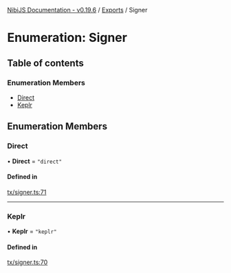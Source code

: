 [NibiJS Documentation - v0.19.6](../intro.md) / [Exports](../modules.md) / Signer

# Enumeration: Signer

## Table of contents

### Enumeration Members

- [Direct](Signer.md#direct)
- [Keplr](Signer.md#keplr)

## Enumeration Members

### Direct

• **Direct** = ``"direct"``

#### Defined in

[tx/signer.ts:71](https://github.com/NibiruChain/ts-sdk/blob/ad3194a/packages/nibijs/src/tx/signer.ts#L71)

___

### Keplr

• **Keplr** = ``"keplr"``

#### Defined in

[tx/signer.ts:70](https://github.com/NibiruChain/ts-sdk/blob/ad3194a/packages/nibijs/src/tx/signer.ts#L70)
